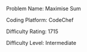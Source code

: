 Problem Name: Maximise Sum

Coding Platform: CodeChef

Difficulty Rating: 1715

Difficulty Level: Intermediate
